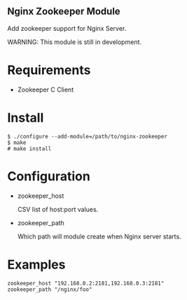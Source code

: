 Nginx Zookeeper Module
----

Add zookeeper support for Nginx Server.

WARNING: This module is still in development.

Requirements
====

* Zookeeper C Client

Install
====

    $ ./configure --add-module=/path/to/nginx-zookeeper
    $ make
    # make install

Configuration
====

* zookeeper_host

    CSV list of host:port values.

* zookeeper_path

    Which path will module create when Nginx server starts.

Examples
====

    zookeeper_host "192.168.0.2:2181,192.168.0.3:2181"
    zookeeper_path "/nginx/foo"

